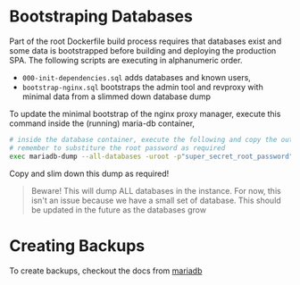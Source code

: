 # Bootstraping Databases

Part of the root Dockerfile build process requires that databases exist and some data is bootstrapped before building and deploying the production SPA. The following scripts are executing in alphanumeric order.

-   `000-init-dependencies.sql` adds databases and known users,
-   `bootstrap-nginx.sql` bootstraps the admin tool and revproxy with minimal data from a slimmed down database dump

To update the minimal bootstrap of the nginx proxy manager, execute this command inside the (running) maria-db container,

```sh
# inside the database container, execute the following and copy the output file as needed
# remember to substiture the root password as required
exec mariadb-dump --all-databases -uroot -p"super_secret_root_password" > db-dump.sql
```

Copy and slim down this dump as required!

> Beware! This will dump ALL databases in the instance. For now, this isn't an issue because we have a small set of database. This should be updated in the future as the databases grow

# Creating Backups

To create backups, checkout the docs from [mariadb](https://hub.docker.com/_/mariadb)
